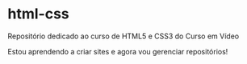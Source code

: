# html-css
 Repositório dedicado ao curso de HTML5 e CSS3 do Curso em Vídeo

Estou aprendendo a criar sites e agora vou gerenciar repositórios!